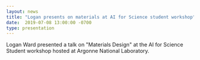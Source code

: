 ```yaml
---
layout: news
title: "Logan presents on materials at AI for Science student workshop"
date:  2019-07-08 13:00:00 -0700
type: presentation
---
```


Logan Ward presented a talk on "Materials Design" at the AI for Science Student workshop hosted at Argonne National Laboratory.
